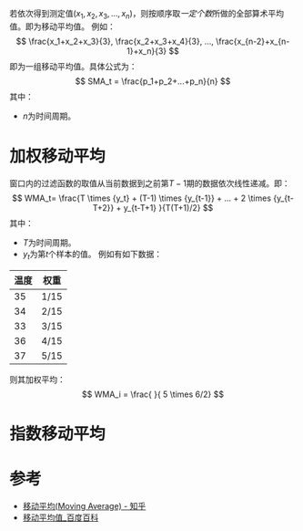 若依次得到测定值$(x_1, x_2, x_3, ..., x_n)$，则按顺序取*一定个数*所做的全部算术平均值。即为移动平均值。
例如：
$$
\frac{x_1+x_2+x_3}{3}, \frac{x_2+x_3+x_4}{3}, ..., \frac{x_{n-2}+x_{n-1}+x_n}{3}
$$
即为一组移动平均值。具体公式为：
$$
SMA_t = \frac{p_1+p_2+...+p_n}{n}
$$
其中：
- $n$为时间周期。

# 加权移动平均
窗口内的过滤函数的取值从当前数据到之前第$T-1$期的数据依次线性递减。即：
$$
WMA_t=
\frac{T \times {y_t} + (T-1) \times {y_{t-1}} + ... + 2 \times {y_{t-T+2}} + y_{t-T+1} }{T(T+1)/2}
$$
其中：
- $T$为时间周期。
- $y_t$为第$t$个样本的值。
例如有如下数据：

| 温度 | 权重 |
| ---- | ---- |
| 35   | 1/15 |
| 34   | 2/15 |
| 33   | 3/15 |
| 36   | 4/15 |
| 37   | 5/15 |

则其加权平均：
$$
WMA_i = \frac{  }{ 5 \times 6/2}
$$

# 指数移动平均


# 参考
- [移动平均(Moving Average) - 知乎](https://zhuanlan.zhihu.com/p/151786842)
- [移动平均值\_百度百科](https://baike.baidu.com/item/%E7%A7%BB%E5%8A%A8%E5%B9%B3%E5%9D%87%E5%80%BC/10533531)